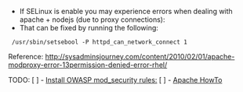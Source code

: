 
* If SELinux is enable you may experience errors when dealing with apache + nodejs (due to proxy connections):
* That can be fixed by running the following: 
```
 /usr/sbin/setsebool -P httpd_can_network_connect 1
```
Reference: http://sysadminsjourney.com/content/2010/02/01/apache-modproxy-error-13permission-denied-error-rhel/

TODO:
 [ ] -  [Install OWASP mod_security rules:](https://www.netnea.com/cms/apache-tutorial-7_including-modsecurity-core-rules/)
 [ ] -  [Apache HowTo]()
